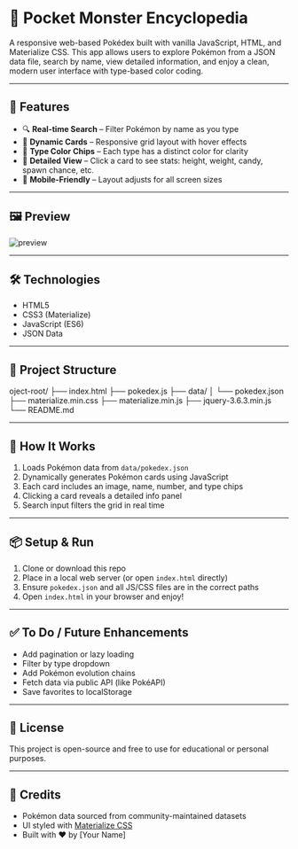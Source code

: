 # 📘 Pocket Monster Encyclopedia

A responsive web-based Pokédex built with vanilla JavaScript, HTML, and Materialize CSS. This app allows users to explore Pokémon from a JSON data file, search by name, view detailed information, and enjoy a clean, modern user interface with type-based color coding.

---

## 🚀 Features

- 🔍 **Real-time Search** – Filter Pokémon by name as you type  
- 📇 **Dynamic Cards** – Responsive grid layout with hover effects  
- 🎨 **Type Color Chips** – Each type has a distinct color for clarity  
- 📖 **Detailed View** – Click a card to see stats: height, weight, candy, spawn chance, etc.  
- 📱 **Mobile-Friendly** – Layout adjusts for all screen sizes  

---

## 🖼️ Preview

![preview](preview.png) <!-- optional: add screenshot image if available -->

---

## 🛠️ Technologies

- HTML5
- CSS3 (Materialize)
- JavaScript (ES6)
- JSON Data

---

## 📁 Project Structure

oject-root/
├── index.html
├── pokedex.js
├── data/
│ └── pokedex.json
├── materialize.min.css
├── materialize.min.js
├── jquery-3.6.3.min.js
└── README.md

---

## 🧠 How It Works

1. Loads Pokémon data from `data/pokedex.json`
2. Dynamically generates Pokémon cards using JavaScript
3. Each card includes an image, name, number, and type chips
4. Clicking a card reveals a detailed info panel
5. Search input filters the grid in real time

---

## 📦 Setup & Run

1. Clone or download this repo  
2. Place in a local web server (or open `index.html` directly)  
3. Ensure `pokedex.json` and all JS/CSS files are in the correct paths  
4. Open `index.html` in your browser and enjoy!

---

## ✅ To Do / Future Enhancements

- Add pagination or lazy loading  
- Filter by type dropdown  
- Add Pokémon evolution chains  
- Fetch data via public API (like PokéAPI)  
- Save favorites to localStorage

---

## 📜 License

This project is open-source and free to use for educational or personal purposes.

---

## 👾 Credits

- Pokémon data sourced from community-maintained datasets  
- UI styled with [Materialize CSS](https://materializecss.com)  
- Built with ❤️ by [Your Name]
